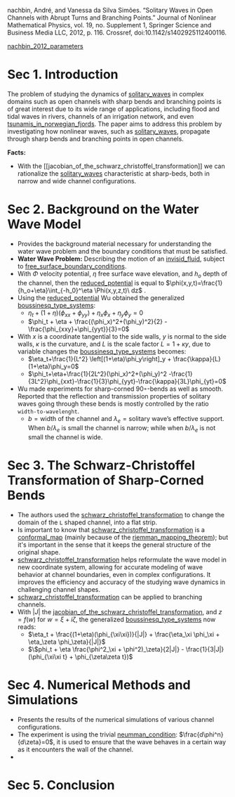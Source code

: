 nachbin, André, and Vanessa da Silva Simões. “Solitary Waves in Open Channels with Abrupt Turns and Branching Points.” Journal of Nonlinear Mathematical Physics, vol. 19, no. Supplement 1, Springer Science and Business Media LLC, 2012, p. 116. Crossref, doi:10.1142/s1402925112400116.

[nachbin_2012_parameters](../Cards/nachbin_2012_parameters.md)
# Sec 1. Introduction

The problem of studying the dynamics of [solitary_waves](../Cards/solitary_waves.md) in complex domains such as open channels with sharp bends and branching points is of great interest due to its wide range of applications, including flood and tidal waves in rivers, channels of an irrigation network, and even [tsunamis_in_norwegian_fjords](../Cards/tsunamis_in_norwegian_fjords.md). The paper aims to address this problem by investigating how nonlinear waves, such as [solitary_waves](../Cards/solitary_waves.md), propagate through sharp bends and branching points in open channels.


**Facts:**

- With the [[jacobian_of_the_schwarz_christoffel_transformation]] we can rationalize the [solitary_waves](solitary_waves.md) characteristic at sharp-beds, both in narrow and wide channel configurations. 

# Sec 2.  Background on the Water Wave  Model

- Provides the background material necessary for understanding the water wave problem and the boundary conditions that must be satisfied.
- **Water Wave Problem:** Describing the motion of an [invisid_fluid](../Cards/invisid_fluid.md), subject to [free_surface_boundary_conditions](../Cards/free_surface_boundary_conditions.md).
- With $\Phi$ velocity potential, $\eta$ free surface wave elevation, and $h_o$ depth of the channel, then the [reduced_potential](../Cards/reduced_potential.md) is equal to $\phi(x,y,t)=\frac{1}{h_o+\eta}\int_{-h_0}^\eta \Phi(x,y,z,t)\ dz$ .
- Using the [reduced_potential](../Cards/reduced_potential.md) Wu obtained the generalized [boussinesq_type_systems](../Cards/boussinesq_type_systems_of_partial_differential_equations.md):
	- $\eta_t + (1+\eta) (\phi_{xx}+\phi_{yy}) + \eta_x\phi_x + \eta_y\phi_y=0$ 
	- $\phi_t + \eta + \frac{(\phi_x)^2+(\phi_y)^2}{2} - \frac{\phi_{xxy}+\phi_{yyt}}{3}=0$  
- With $x$ is a coordinate tangential to the side walls, $y$ is normal to the side walls, $\kappa$ is the curvature, and $L$ is the scale factor $L=1+\kappa y$, due to variable changes the [boussinesq_type_systems](../Cards/boussinesq_type_systems_of_partial_differential_equations.md) becomes:
	- $\eta_t+\frac{1}{L^2} \left[(1+\eta)\phi_y\right]_y + \frac{\kappa}{L} (1+\eta)\phi_y=0$ 
	- $\phi_t+\eta+\frac{1}{2L^2}(\phi_x)^2+(\phi_y)^2 -\frac{1}{3L^2}\phi_{xxt}-\frac{1}{3}\phi_{yyt}-\frac{\kappa}{3L}\phi_{yt}=0$ 
 - Wu made experiments for sharp-corned 90◦-bends as well as smooth. Reported that the reflection and transmission properties of solitary waves going through these bends is mostly controlled by the ratio `width-to-wavelenght`. 
	 - $b=\text{width of the channel}$ and $\lambda_e=\text{solitary wave's effective support}$. When $b/\lambda_e$ is small the channel is narrow; while when $b/\lambda_e$ is not small the channel is wide.


# Sec 3. The Schwarz-Christoffel Transformation of Sharp-Corned Bends

- The authors used the [schwarz_christoffel_transformation](../Cards/schwarz_christoffel_transformation.md) to change the domain of the `L` shaped channel, into a flat strip.
-  Is important to know that [schwarz_christoffel_transformation](../Cards/schwarz_christoffel_transformation.md) is a [conformal_map](../Cards/conformal_map.md) (mainly because of the [riemman_mapping_theorem](../Cards/riemman_mapping_theorem.md)); but it's important in the sense that it keeps the general structure of the original shape.
- [schwarz_christoffel_transformation](../Cards/schwarz_christoffel_transformation.md) helps reformulate the wave model in new coordinate system, allowing for accurate modeling of wave behavior at channel boundaries, even in complex configurations. It improves the efficiency and accuracy of the studying wave dynamics in challenging channel shapes.
- [schwarz_christoffel_transformation](../Cards/schwarz_christoffel_transformation.md) can be applied to branching channels. 
- With $|J|$ the [jacobian_of_the_schwarz_christoffel_transformation](../Cards/jacobian_of_the_schwarz_christoffel_transformation.md), and $z=f(w)$ for $w =\xi + i\zeta$, the generalized [boussinesq_type_systems](../Cards/boussinesq_type_systems_of_partial_differential_equations.md) now reads:
	- $\eta_t + \frac{(1+\eta)(\phi_{\xi\xi})}{|J|} + \frac{\eta_\xi \phi_\xi + \eta_\zeta \phi_\zeta}{|J|}$  
	- $\$phi_t + \eta \frac{\phi^2_\xi + \phi^2)_\zeta}{2|J|} - \frac{1}{3|J|}(\phi_{\xi\xi t} + \phi_{\zeta\zeta t})$ 

# Sec 4. Numerical Methods and Simulations

- Presents the results of the numerical simulations of various channel configurations.
- The experiment is using the trivial [neumman_condition](../Cards/neumman_condition.md): $\frac{d\phi^n}{d\zeta}=0$, it is used to ensure that the wave behaves in a certain way as it encounters the wall of the channel.
- 

# Sec 5.  Conclusion






